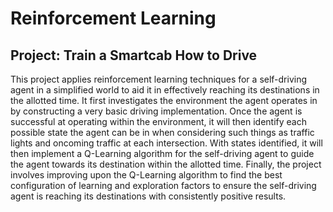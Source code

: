 # Reinforcement Learning
## Project: Train a Smartcab How to Drive

This project applies reinforcement learning techniques for a self-driving agent in a simplified world to aid it in effectively reaching its destinations in the allotted time. It first investigates the environment the agent operates in by constructing a very basic driving implementation. Once the agent is successful at operating within the environment, it will then identify each possible state the agent can be in when considering such things as traffic lights and oncoming traffic at each intersection. With states identified, it will then implement a Q-Learning algorithm for the self-driving agent to guide the agent towards its destination within the allotted time. Finally, the project involves improving upon the Q-Learning algorithm to find the best configuration of learning and exploration factors to ensure the self-driving agent is reaching its destinations with consistently positive results.
